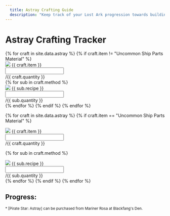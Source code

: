 ```yaml
---
  title: Astray Crafting Guide
  description: "Keep track of your Lost Ark progression towards building the infamous Astray, and find the total amount of materials and resources required here."
---
```


<h1>Astray Crafting Tracker</h1>

<div class="progress">
  <div id="astray_1" class="progress-bar" role="progressbar"></div>
	<div id="astray_2" class="progress-bar" role="progressbar"></div>
	<div id="astray_3" class="progress-bar" role="progressbar"></div>
	<div id="astray_4" class="progress-bar" role="progressbar"></div>
	<div id="astray_5" class="progress-bar" role="progressbar"></div>
</div>

<div class="row">
	<div class="col-lg-8">
{% for craft in site.data.astray %}
{% if craft.item != "Uncommon Ship Parts Material" %}
<div class="input-group my-3">
  <div class="input-group-prepend">
    <span class="input-group-text {{ craft.color }}"><img src="/assets/img/icon/{{ craft.icon }}.png"> {{ craft.item }}</span>
  </div>  
  <input id="{{ craft.icon }}" type="text" class="form-control" aria-label="{{ craft.item }}" aria-describedby="basic-addon2">
  <div class="input-group-append">
    <span class="input-group-text {{ craft.color }}" id="basic-addon2">/{{ craft.quantity }}</span>
  </div>
</div>
{% for sub in craft.method %}
<div class="input-group my-3 mx-5 sub-recipe-item">
  <div class="input-group-prepend">
    <span class="input-group-text {{ sub.color }}"><img src="/assets/img/icon/{{ sub.icon }}.png"> {{ sub.recipe }}</span>
  </div>  
  <input id="{{ sub.icon }}" type="text" class="form-control" aria-label="{{ sub.recipe }}" aria-describedby="basic-addon2">
  <div class="input-group-append">
    <span class="input-group-text {{ sub.color }}" id="basic-addon2">/{{ sub.quantity }}</span>
  </div>
</div>
{% endfor %}
{% endif %}
{% endfor %}

{% for craft in site.data.astray %}
{% if craft.item == "Uncommon Ship Parts Material" %}
<div class="input-group my-3">
  <div class="input-group-prepend">
    <span class="input-group-text {{ craft.color }}"><img src="/assets/img/icon/{{ craft.icon }}.png"> {{ craft.item }}</span>
  </div>  
  <input id="{{ craft.icon }}" type="text" class="form-control" aria-label="{{ craft.item }}" aria-describedby="basic-addon2">
  <div class="input-group-append">
    <span class="input-group-text {{ craft.color }}" id="basic-addon2">/{{ craft.quantity }}</span>
  </div>
</div>

<div class="my-3 mx-5 progress">
  <div id="uncommon_ship" class="progress-bar" role="progressbar"></div>
</div>

{% for sub in craft.method %}
<div class="input-group my-3 mx-5 sub-recipe-item">
  <div class="input-group-prepend">
    <span class="input-group-text {{ sub.color }}"><img src="/assets/img/icon/{{ sub.icon }}.png"> {{ sub.recipe }}</span>
  </div>  
  <input id="{{ sub.icon }}" type="text" class="form-control" aria-label="{{ sub.recipe }}" aria-describedby="basic-addon2">
  <div class="input-group-append">
    <span class="input-group-text {{ sub.color }}" id="basic-addon2">/{{ sub.quantity }}</span>
  </div>
</div>
{% endfor %}
{% endif %}
{% endfor %}
</div>

<div class="col-sm">
  <h2 class="my-3">Progress: <span id="progress"></span></h2>
  <p><small>* [Pirate Star: Astray] can be purchased from Mariner Rosa at Blackfang's Den. </small></p>
</div>
  
</div>
<script>
$(document).ready(function() {

  /*Reset all fields to 0 at first load*/
  $('input').each(function() {
    find = $(this).attr("id")
    found = localStorage.getItem(find)
    if (found == "NaN" || found == undefined) {
      $(this).val('0')
    } else {
      $(this).val(found)
    }
  })

  /*When fields have been altered LOCALSTORAGE*/
  $("input").change(function() {
    $("input").each(function() {
      check = $(this).val()
      if (check == "" || check == undefined) {
        $(this).val('0')
      }
      quantity = parseInt($(this).val())
      type = $(this).attr("id")
      localStorage.setItem(type, quantity)
    });
    
  /*When fields have been altered CALCULATIONS*/
  astray_blueprint = parseInt($('#all_quest_01_151').val())
  if (astray_blueprint > 1) {
    astray_blueprint = 1
  }
  she_drifts = parseInt($('#icon_quest_16_shedrifts').val())
  if (she_drifts > 25) {
    she_drifts = 25
  }
  astray_manual = parseInt($('#all_quest_03_5').val())
  if (astray_manual > 1) {
    astray_manual = 1
  }
  pirate_star = parseInt($('#all_quest_02_58').val())
  if (pirate_star > 1) {
    pirate_star = 1
  }
      pirate_coin = parseInt($('#use_1_40').val())
  if (pirate_coin > 300000) {
    pirate_coin = 300000
  }
  blackfang = parseInt($('#icon_quest_13_blackfang').val())
  if (blackfang > 1) {
    blackfang = 1
  }  
  cert_pirate = parseInt($('#use_4_76').val())
  if (cert_pirate > 1) {
    cert_pirate = 1
  }
  pest = parseInt($('#icon_quest_16_pest').val())
  if (pest > 15) {
    pest = 15
  }
  wood = parseInt($('#use_3_252').val())
  if (wood > 570) {
    wood = 570
  }
  uncommon_parts = parseInt($('#use_8_118').val())
  if (uncommon_parts > 15) {
    uncommon_parts = 15
  }
  strong_ore = parseInt($('#use_5_76').val())
  if (strong_ore > 75) {
    strong_ore = 75
  }
  sturdy_timber = parseInt($('#use_4_4').val())
  if (sturdy_timber > 75) {
    sturdy_timber = 75
  }
  heavy_iron_ore = parseInt($('#use_3_239').val())
  if (heavy_iron_ore > 200) {
    heavy_iron_ore = 200
  }
  tender_timber = parseInt($('#use_3_253').val())
  if (tender_timber > 200) {
    tender_timber = 200
  }
  gold = parseInt($('#use_2_108').val())
  if (gold > 500) {
    gold = 500
  }

  /*Calculate Astray completion*/
  astray_1 = (((astray_blueprint + she_drifts) / 26) * 100) / 5
  $("#astray_1").attr('style', 'width:' + astray_1 + "%")
  astray_2 = (((astray_manual + pirate_star + (pirate_coin/300000) + blackfang) / 4) * 100) / 5
  $("#astray_2").attr('style', 'width:' + astray_2 + "%")
  astray_3 = (((cert_pirate + pest) / 16) * 100) / 5
  $("#astray_3").attr('style', 'width:' + astray_3 + "%")
  astray_4 = ((wood / 570) * 100) / 5
  $("#astray_4").attr('style', 'width:' + astray_4 + "%")
  astray_5 = ((uncommon_parts / 15) * 100) / 5
  $("#astray_5").attr('style', 'width:' + astray_5 + "%")

  astray_percent = astray_1 + astray_2 + astray_3 + astray_4 + astray_5
  $("#progress").html(astray_percent.toFixed(2) + "%")



  /*Calculate completion of Uncommon Ship Parts Material*/
  uncommon_ship_mats = ((strong_ore + sturdy_timber + heavy_iron_ore + tender_timber + gold) / 1050) * 100

  $("#uncommon_ship").attr('style', 'width:' + uncommon_ship_mats + "%")
  $("#uncommon_ship").html((Math.round(uncommon_ship_mats * 100)/100) + "%")
  });

  /*First iteration*/
  astray_blueprint = parseInt($('#all_quest_01_151').val())
  if (astray_blueprint > 1) {
    astray_blueprint = 1
  }
  she_drifts = parseInt($('#icon_quest_16_shedrifts').val())
  if (she_drifts > 25) {
    she_drifts = 25
  }
  astray_manual = parseInt($('#all_quest_03_5').val())
  if (astray_manual > 1) {
    astray_manual = 1
  }
  pirate_star = parseInt($('#all_quest_02_58').val())
  if (pirate_star > 1) {
    pirate_star = 1
  }
    pirate_coin = parseInt($('#use_1_40').val())
  if (pirate_coin > 300000) {
    pirate_coin = 300000
  }
  blackfang = parseInt($('#icon_quest_13_blackfang').val())
  if (blackfang > 1) {
    blackfang = 1
  }
  cert_pirate = parseInt($('#use_4_76').val())
  if (cert_pirate > 1) {
    cert_pirate = 1
  }
  pest = parseInt($('#icon_quest_16_pest').val())
  if (pest > 15) {
    pest = 15
  }
  wood = parseInt($('#use_3_252').val())
  if (wood > 570) {
    wood = 570
  }
  uncommon_parts = parseInt($('#use_8_118').val())
  if (uncommon_parts > 15) {
    uncommon_parts = 15
  }
  strong_ore = parseInt($('#use_5_76').val())
  if (strong_ore > 75) {
    strong_ore = 75
  }
  sturdy_timber = parseInt($('#use_4_4').val())
  if (sturdy_timber > 75) {
    sturdy_timber = 75
  }
  heavy_iron_ore = parseInt($('#use_3_239').val())
  if (heavy_iron_ore > 200) {
    heavy_iron_ore = 200
  }
  tender_timber = parseInt($('#use_3_253').val())
  if (tender_timber > 200) {
    tender_timber = 200
  }
  gold = parseInt($('#use_2_108').val())
  if (gold > 500) {
    gold = 500
  }

  /*Calculate Astray completion*/
  astray_1 = (((astray_blueprint + she_drifts) / 26) * 100) / 5
  $("#astray_1").attr('style', 'width:' + astray_1 + "%")
  astray_2 = (((astray_manual + pirate_star + (pirate_coin/300000) + blackfang) / 4) * 100) / 5
  $("#astray_2").attr('style', 'width:' + astray_2 + "%")
  astray_3 = (((cert_pirate + pest) / 16) * 100) / 5
  $("#astray_3").attr('style', 'width:' + astray_3 + "%")
  astray_4 = ((wood / 570) * 100) / 5
  $("#astray_4").attr('style', 'width:' + astray_4 + "%")
  astray_5 = ((uncommon_parts / 15) * 100) / 5
  $("#astray_5").attr('style', 'width:' + astray_5 + "%")

  astray_percent = astray_1 + astray_2 + astray_3 + astray_4 + astray_5
  $("#progress").html(astray_percent.toFixed(2) + "%")



  /*Calculate completion of Uncommon Ship Parts Material*/
  uncommon_ship_mats = ((strong_ore + sturdy_timber + heavy_iron_ore + tender_timber + gold) / 1050) * 100

  $("#uncommon_ship").attr('style', 'width:' + uncommon_ship_mats + "%")
  $("#uncommon_ship").html((Math.round(uncommon_ship_mats * 100)/100) + "%")
});
</script>
